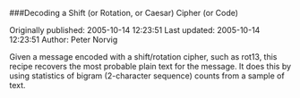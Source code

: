 ###Decoding a Shift (or Rotation, or Caesar) Cipher (or Code)

Originally published: 2005-10-14 12:23:51
Last updated: 2005-10-14 12:23:51
Author: Peter Norvig

Given a message encoded with a shift/rotation cipher, such as rot13, this recipe recovers the most probable plain text for the message.  It does this by using statistics of bigram (2-character sequence) counts from a sample of text.